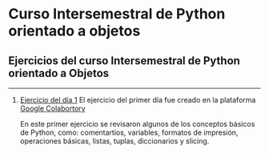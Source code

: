 # Curso Intersemestral de Python orientado a objetos
## Ejercicios del curso Intersemestral de Python orientado a Objetos
--------------------------------------------------------------


1.  [Ejercicio del día 1](https://github.com/ImNoth1ng/CI-PythonPOO/blob/main/LunesPOO.ipynb)
    El ejercicio del primer día fue creado en la plataforma
    [Google Colabortory](https://colab.research.google.com)

    En este primer ejercicio se revisaron algunos de los conceptos básicos de Python, como: comentartios, variables, formatos de impresión, operaciones básicas, listas, tuplas, diccionarios y slicing.
